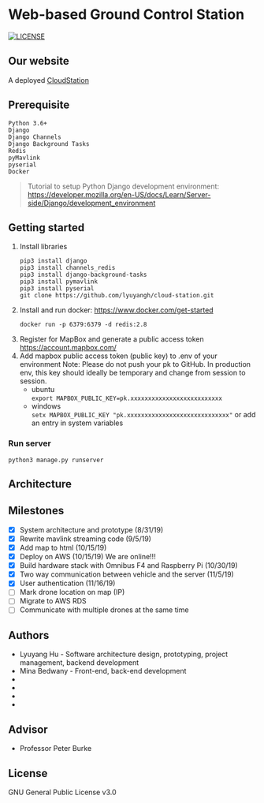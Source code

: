 # Web-based Ground Control Station
[![LICENSE](https://img.shields.io/badge/license-GPL--3.0-brightgreen)](https://github.com/lyuyangh/cloud-station/blob/master/LICENSE)
## Our website
A deployed [CloudStation](http://ec2-52-52-195-170.us-west-1.compute.amazonaws.com/)
## Prerequisite 
```
Python 3.6+
Django
Django Channels
Django Background Tasks
Redis
pyMavlink
pyserial
Docker
```
> Tutorial to setup Python Django development environment: https://developer.mozilla.org/en-US/docs/Learn/Server-side/Django/development_environment

## Getting started
  1. Install libraries    
      ```
      pip3 install django   
      pip3 install channels_redis
      pip3 install django-background-tasks
      pip3 install pymavlink
      pip3 install pyserial
      git clone https://github.com/lyuyangh/cloud-station.git   
      ```
  2. Install and run docker: https://www.docker.com/get-started
      ```  
      docker run -p 6379:6379 -d redis:2.8
      ```
  3. Register for MapBox and generate a public access token https://account.mapbox.com/
  4. Add mapbox public access token (public key) to .env of your environment
    Note: Please do not push your pk to GitHub. In production env, this key should ideally
    be temporary and change from session to session.      
        * ubuntu   
        ```export MAPBOX_PUBLIC_KEY=pk.xxxxxxxxxxxxxxxxxxxxxxxxxx```     
        * windows  
        ```setx MAPBOX_PUBLIC_KEY "pk.xxxxxxxxxxxxxxxxxxxxxxxxxxxxx"``` or add an entry in system variables
        
### Run server
```
python3 manage.py runserver
```
## Architecture
## Milestones
- [x] System architecture and prototype (8/31/19)
- [x] Rewrite mavlink streaming code (9/5/19)
- [x] Add map to html (10/15/19)
- [x] Deploy on AWS (10/15/19) We are online!!!
- [x] Build hardware stack with Omnibus F4 and Raspberry Pi (10/30/19)
- [x] Two way communication between vehicle and the server (11/5/19)
- [x] User authentication (11/16/19)
- [ ] Mark drone location on map (IP)
- [ ] Migrate to AWS RDS
- [ ] Communicate with multiple drones at the same time
## Authors
  * Lyuyang Hu - Software architecture design, prototyping, project management, backend development
  * Mina Bedwany - Front-end, back-end development
  * 
  * 
  * 
  * 
## Advisor
  * Professor Peter Burke
## License
GNU General Public License v3.0
